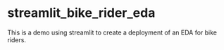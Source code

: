 # streamlit_bike_rider_eda
This is a demo using streamlit to create a deployment of an EDA for bike riders.
